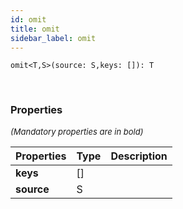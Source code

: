 ```yaml
---
id: omit
title: omit
sidebar_label: omit
---
```


```tsx
omit<T,S>(source: S,keys: []): T
```
<br/>



### Properties

<font size="2"><i>(Mandatory properties are in bold)</i></font>

| Properties | Type | Description |
| --------- | ---- | ----------- |
| **keys** | [] |  |
| **source** | S |  |
